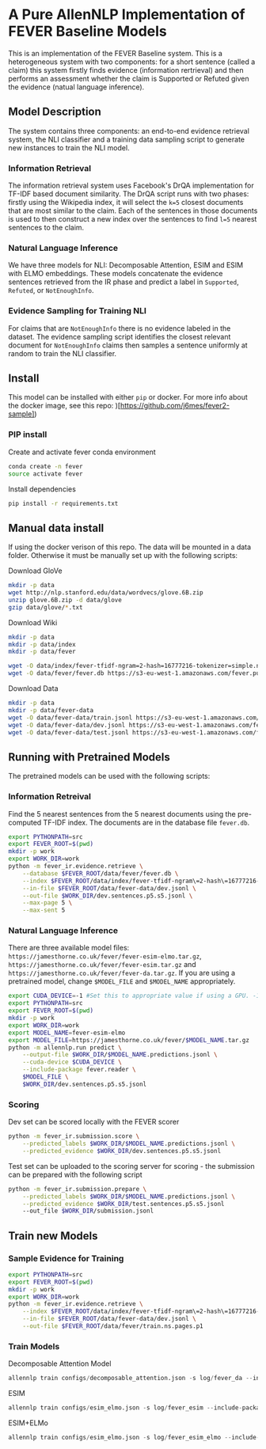 # A Pure AllenNLP Implementation of FEVER Baseline Models

This is an implementation of the FEVER Baseline system. This is a heterogeneous system with two components: for a short sentence (called a claim) this system firstly finds evidence (information rertrieval) and then performs an assessment whether the claim is Supported or Refuted given the evidence (natual language inference).

## Model Description
The system contains three components: an end-to-end evidence retrieval system, the NLI classifier and a training data sampling script to generate new instances to train the NLI model.

### Information Retrieval 
The information retrieval system uses Facebook's DrQA implementation for TF-IDF based document similarity.  The DrQA script runs with two phases: firstly using the Wikipedia index, it will select the `k=5` closest documents that are most similar to the claim. Each of the sentences in those documents is used to then construct a new index over the sentences to find `l=5` nearest sentences to the claim.

### Natural Language Inference
We have three models for NLI: Decomposable Attention, ESIM and ESIM with ELMO embeddings. These models concatenate the evidence sentences retrieved from the IR phase and predict a label in `Supported`, `Refuted`, or `NotEnoughInfo`.

### Evidence Sampling for Training NLI
For claims that are `NotEnoughInfo` there is no evidence labeled in the dataset. The evidence sampling script identifies the closest relevant document for `NotEnoughInfo` claims then samples a sentence uniformly at random to train the NLI classifier.

## Install
This model can be installed with either `pip` or docker. For more info about the docker image, see this repo: )[https://github.com/j6mes/fever2-sample])

### PIP install
Create and activate fever conda environment

```bash
conda create -n fever
source activate fever
```

Install dependencies
```bash
pip install -r requirements.txt
```

## Manual data install
If using the docker verison of this repo. The data will be mounted in a data folder. Otherwise it must be manually set up with the following scripts:

Download GloVe
```bash
mkdir -p data
wget http://nlp.stanford.edu/data/wordvecs/glove.6B.zip
unzip glove.6B.zip -d data/glove
gzip data/glove/*.txt
```

Download Wiki
```bash
mkdir -p data
mkdir -p data/index
mkdir -p data/fever

wget -O data/index/fever-tfidf-ngram=2-hash=16777216-tokenizer=simple.npz https://s3-eu-west-1.amazonaws.com/fever.public/wiki_index/fever-tfidf-ngram%3D2-hash%3D16777216-tokenizer%3Dsimple.npz
wget -O data/fever/fever.db https://s3-eu-west-1.amazonaws.com/fever.public/wiki_index/fever.db
```

Download Data
```bash
mkdir -p data
mkdir -p data/fever-data
wget -O data/fever-data/train.jsonl https://s3-eu-west-1.amazonaws.com/fever.public/train.jsonl
wget -O data/fever-data/dev.jsonl https://s3-eu-west-1.amazonaws.com/fever.public/shared_task_dev.jsonl
wget -O data/fever-data/test.jsonl https://s3-eu-west-1.amazonaws.com/fever.public/shared_task_test.jsonl
```



## Running with Pretrained Models
The pretrained models can be used with the following scripts:

### Information Retreival
Find the 5 nearest sentences from the 5 nearest documents using the pre-computed TF-IDF index. The documents are in the database file `fever.db`.

```bash
export PYTHONPATH=src
export FEVER_ROOT=$(pwd)
mkdir -p work
export WORK_DIR=work
python -m fever_ir.evidence.retrieve \
    --database $FEVER_ROOT/data/fever/fever.db \
    --index $FEVER_ROOT/data/index/fever-tfidf-ngram\=2-hash\=16777216-tokenizer\=simple.npz \
    --in-file $FEVER_ROOT/data/fever-data/dev.jsonl \
    --out-file $WORK_DIR/dev.sentences.p5.s5.jsonl \
    --max-page 5 \
    --max-sent 5
```

### Natural Language Inference
There are three available model files: `https://jamesthorne.co.uk/fever/fever-esim-elmo.tar.gz`, `https://jamesthorne.co.uk/fever/fever-esim.tar.gz` and `https://jamesthorne.co.uk/fever/fever-da.tar.gz`. If you are using a pretrained model, change `$MODEL_FILE` and `$MODEL_NAME` appropriately.

```bash
export CUDA_DEVICE=-1 #Set this to appropriate value if using a GPU. -1 for CPU
export PYTHONPATH=src
export FEVER_ROOT=$(pwd)
mkdir -p work
export WORK_DIR=work
export MODEL_NAME=fever-esim-elmo
export MODEL_FILE=https://jamesthorne.co.uk/fever/$MODEL_NAME.tar.gz
python -m allennlp.run predict \
    --output-file $WORK_DIR/$MODEL_NAME.predictions.jsonl \
    --cuda-device $CUDA_DEVICE \
    --include-package fever.reader \
    $MODEL_FILE \
    $WORK_DIR/dev.sentences.p5.s5.jsonl
```

### Scoring
Dev set can be scored locally with the FEVER scorer

```bash
python -m fever_ir.submission.score \
    --predicted_labels $WORK_DIR/$MODEL_NAME.predictions.jsonl \
    --predicted_evidence $WORK_DIR/dev.sentences.p5.s5.jsonl
```

Test set can be uploaded to the scoring server for scoring - the submission can be prepared with the following script

```bash
python -m fever_ir.submission.prepare \
    --predicted_labels $WORK_DIR/$MODEL_NAME.predictions.jsonl \
    --predicted_evidence $WORK_DIR/test.sentences.p5.s5.jsonl
    --out_file $WORK_DIR/submission.jsonl
```



## Train new Models

### Sample Evidence for Training

```bash
export PYTHONPATH=src
export FEVER_ROOT=$(pwd)
mkdir -p work
export WORK_DIR=work
python -m fever_ir.evidence.retrieve \
    --index $FEVER_ROOT/data/index/fever-tfidf-ngram\=2-hash\=16777216-tokenizer\=simple.npz \
    --in-file $FEVER_ROOT/data/fever-data/dev.jsonl \
    --out-file $FEVER_ROOT/data/fever/train.ns.pages.p1
```

### Train Models
Decomposable Attention Model
```python
allennlp train configs/decomposable_attention.json -s log/fever_da --include-package fever
```

ESIM
```python
allennlp train configs/esim_elmo.json -s log/fever_esim --include-package fever
```

ESIM+ELMo
```python
allennlp train configs/esim_elmo.json -s log/fever_esim_elmo --include-package fever
```

